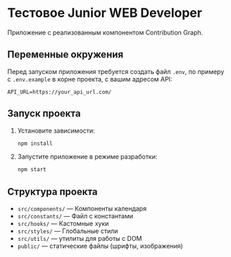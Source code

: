 # Тестовое Junior WEB Developer

Приложение с реализованным компонентом Contribution Graph.

## Переменные окружения
Перед запуском приложения требуется создать файл `.env`, по примеру с `.env.example` в корне проекта, с вашим адресом API:

```
API_URL=https://your_api_url.com/
```

## Запуск проекта
1. Установите зависимости:
   ```bash
   npm install
   ```
2. Запустите приложение в режиме разработки:
   ```bash
   npm start
   ```
## Структура проекта
- `src/components/` — Компоненты календаря
- `src/constants/` — Файл с константами
- `src/hooks/` — Кастомные хуки
- `src/styles/` — Глобальные стили
- `src/utils/` — утилиты для работы с DOM
- `public/` — статические файлы (шрифты, изображения)